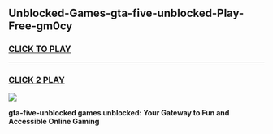 
## Unblocked-Games-gta-five-unblocked-Play-Free-gm0cy
<h3>
<a href="https://premium76.site?title=gta-five-unblocked&ref=18A1">CLICK TO PLAY</a></h3>
<hr>

<h3>
<a href="https://premium76.site?title=gta-five-unblocked&ref=18A1">CLICK 2 PLAY</a>
  
</h3>

<a href="https://premium76.site?title=gta-five-unblocked&ref=18A1"><img src="https://clearcache.store/games.png"></a>


**gta-five-unblocked games unblocked: Your Gateway to Fun and Accessible Online Gaming**
